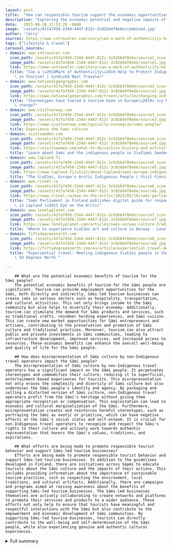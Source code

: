 ```yaml
---
layout: post
title:  "How can responsible tourism support the economic opportunities of the Sámi people while respecting their culture?"
description: "Exploring the economic potential and negative impacts of tourism on the Sámi people of northern Europe"
date:   2023-09-18 21:53:28 -0400
image: '/assets/41fa7456-234d-4447-812c-3c02b64f8e6e/combined.jpg'
author: 'larry'
sources: https://www.cntraveler.com/story/can-a-mark-of-authenticity-help-to-protect-indigenous-cultures-in-tourism https://www.nationalgeographic.com/travel/article/changing-indigneous-cultural-tourism-in-arctic-sapmi-region https://www.visitnorway.com/typically-norwegian/sami-people/ https://visitsweden.com/what-to-do/culture-history-and-art/culture/discover-swedens-traditional-sami-culture-and-way-life/ https://www.lapland.fi/visit/about-lapland/sami-europe-indigenous-people/ https://www.rcinet.ca/eye-on-the-arctic/2022/05/19/sami-parliament-in-finland-publishes-digital-guide-for-responsible-tourism-in-lapland/ https://www.lonelyplanet.com/articles/sami-norway-culture-traditions https://fiftydegreesnorth.com/eu/article/experiential-travel-meeting-sami-people-in-the-nordics
tags: ["lifestyle & travel"]
carousel_sources:
- domain: www.cntraveler.com
  icon_path: /assets/41fa7456-234d-4447-812c-3c02b64f8e6e/source1_icon.jpg
  image_path: /assets/41fa7456-234d-4447-812c-3c02b64f8e6e/source1.jpg
  link: https://www.cntraveler.com/story/can-a-mark-of-authenticity-help-to-protect-indigenous-cultures-in-tourism
  title: "Can a \u2018Mark of Authenticity\u2019 Help to Protect Indigenous Cultures\
    \ in Tourism? | Cond\xE9 Nast Traveler"
- domain: www.nationalgeographic.com
  icon_path: /assets/41fa7456-234d-4447-812c-3c02b64f8e6e/source2_icon.jpg
  image_path: /assets/41fa7456-234d-4447-812c-3c02b64f8e6e/source2.jpg
  link: https://www.nationalgeographic.com/travel/article/changing-indigneous-cultural-tourism-in-arctic-sapmi-region
  title: "Stereotypes have fueled a tourism boom in Europe\u2019s icy North. Can things\
    \ change?"
- domain: www.visitnorway.com
  icon_path: /assets/41fa7456-234d-4447-812c-3c02b64f8e6e/source3_icon.jpg
  image_path: /assets/41fa7456-234d-4447-812c-3c02b64f8e6e/source3.jpg
  link: https://www.visitnorway.com/typically-norwegian/sami-people/
  title: Experience the Sami culture
- domain: visitsweden.com
  icon_path: /assets/41fa7456-234d-4447-812c-3c02b64f8e6e/source4_icon.jpg
  image_path: /assets/41fa7456-234d-4447-812c-3c02b64f8e6e/source4.jpg
  link: https://visitsweden.com/what-to-do/culture-history-and-art/culture/discover-swedens-traditional-sami-culture-and-way-life/
  title: "Learn about Sami and the indigenous people in S\xE1pmi Sweden | Visit Sweden"
- domain: www.lapland.fi
  icon_path: /assets/41fa7456-234d-4447-812c-3c02b64f8e6e/source5_icon.jpg
  image_path: /assets/41fa7456-234d-4447-812c-3c02b64f8e6e/source5.jpg
  link: https://www.lapland.fi/visit/about-lapland/sami-europe-indigenous-people/
  title: "The S\xE1mi, Europe's Arctic Indigenous People | Visit Finnish Lapland"
- domain: www.rcinet.ca
  icon_path: /assets/41fa7456-234d-4447-812c-3c02b64f8e6e/source6_icon.jpg
  image_path: /assets/41fa7456-234d-4447-812c-3c02b64f8e6e/source6.jpg
  link: https://www.rcinet.ca/eye-on-the-arctic/2022/05/19/sami-parliament-in-finland-publishes-digital-guide-for-responsible-tourism-in-lapland/
  title: "Sami Parliament in Finland publishes digital guide for responsible tourism\
    \ in Lapland \u2013 Eye on the Arctic"
- domain: www.lonelyplanet.com
  icon_path: /assets/41fa7456-234d-4447-812c-3c02b64f8e6e/source7_icon.jpg
  image_path: /assets/41fa7456-234d-4447-812c-3c02b64f8e6e/source7.jpg
  link: https://www.lonelyplanet.com/articles/sami-norway-culture-traditions
  title: "Where to experience S\xE1mi art and culture in Norway - Lonely Planet"
- domain: fiftydegreesnorth.com
  icon_path: /assets/41fa7456-234d-4447-812c-3c02b64f8e6e/source8_icon.jpg
  image_path: /assets/41fa7456-234d-4447-812c-3c02b64f8e6e/source8.jpg
  link: https://fiftydegreesnorth.com/eu/article/experiential-travel-meeting-sami-people-in-the-nordics
  title: "Experiential travel: Meeting indigenous S\xE1mi people in the Nordics |\
    \ 50 Degrees North "

---
```


        ## What are the potential economic benefits of tourism for the Sámi people?
        The potential economic benefits of tourism for the Sámi people are significant. Tourism can provide employment opportunities for the Sámi, both directly and indirectly. Sámi-led tourism businesses can create jobs in various sectors such as hospitality, transportation, and cultural activities. This not only brings income to the Sámi community but also helps to diversify their economy. Additionally, tourism can stimulate the demand for Sámi products and services, such as traditional crafts, reindeer herding experiences, and Sámi cuisine. This can create new market opportunities for Sámi entrepreneurs and artisans, contributing to the preservation and promotion of Sámi culture and traditional practices. Moreover, tourism can also attract public and private investments in Sámi communities, leading to infrastructure development, improved services, and increased access to resources. These economic benefits can enhance the overall well-being and quality of life for the Sámi people.

        ## How does misrepresentation of Sámi culture by non-Indigenous travel operators impact the Sámi people?
        The misrepresentation of Sámi culture by non-Indigenous travel operators has a significant impact on the Sámi people. It perpetuates stereotypes and commodifies their culture, reducing it to superficial, entertainment-based experiences for tourists. This misrepresentation not only erases the complexity and diversity of Sámi culture but also undermines the Sámi people's identity and agency. By packaging and selling a distorted version of Sámi culture, non-Indigenous travel operators profit from the Sámi's heritage without giving them appropriate recognition or compensation. This exploitation can lead to economic and cultural marginalization of the Sámi. Furthermore, misrepresentation creates and reinforces harmful stereotypes, such as portraying the Sámi as exotic or primitive, which can have negative effects on the Sámi's social status and self-esteem. It is crucial for non-Indigenous travel operators to recognize and respect the Sámi's rights to their culture and actively work towards authentic representation that honors the Sámi's values, traditions, and aspirations.

        ## What efforts are being made to promote responsible tourist behavior and support Sámi-led tourism businesses?
        Efforts are being made to promote responsible tourist behavior and support Sámi-led tourism businesses. In addition to the guidelines developed in Finland, there are initiatives across Sápmi to educate tourists about the Sámi culture and the impacts of their actions. This includes providing information about the importance of sustainable tourism practices, such as respecting the environment, local traditions, and cultural artifacts. Additionally, there are campaigns and programs aimed at raising awareness about the benefits of supporting Sámi-led tourism businesses. The Sámi-led businesses themselves are actively collaborating to create networks and platforms to promote their services and products to a wider audience. These efforts not only help to ensure that tourists have meaningful and respectful interactions with the Sámi but also contribute to the empowerment and economic development of Sámi communities. By supporting Sámi-led tourism businesses, tourists can directly contribute to the well-being and self-determination of the Sámi people, while also experiencing genuine and authentic cultural experiences.
        


<details>
  <summary>Full summary</summary>
<p>The Sámi people of northern Europe have a complex relationship with tourism. On one hand, the growing numbers of visitors to Sápmi, the homeland of the Sámi people, have the potential to provide economic opportunities for the Sámi. However, there are concerns about the negative impacts of tourism on the Sámi, including issues of land use, misrepresentation of culture, and exploitation.</p>
<p>One of the main concerns is the impact of tourism on land use. As more tourists visit Sápmi, there is a risk of overdevelopment and harm to the local environment. This not only affects the natural beauty of the region but also disrupts the traditional activities of the Sámi, such as reindeer herding and fishing.</p>
<p>Another issue is the misrepresentation of Sámi culture by non-Indigenous travel operators. The Sámi people have a rich and unique cultural heritage, but it is often simplified and commodified for the tourist market. This not only perpetuates stereotypes but also fails to accurately represent the diversity and complexity of Sámi culture.</p>
<p>Despite these challenges, there are efforts being made to promote responsible tourist behavior and support Sámi-led tourism businesses. In Finland, guidelines have been developed for responsible tourist behavior towards the Sámi. These guidelines advise visitors to respect the Sámi and their culture, ask for permission before photographing, behave respectfully in the Sámi homeland, respect nature, and leave no traces.</p>
<p>In addition, a label has been developed in Finland to recognize and promote Sámi-led tourism businesses. This label helps tourists identify businesses that are owned and operated by the Sámi, ensuring that their tourism dollars directly benefit the local community.</p>
<p>In Norway, there are also opportunities to experience Sámi culture and support Sámi-led tourism. From Finnmark to Trøndelag, tourists can try dog sledding, camp in a traditional lavvo, sample traditional Sami cuisine, spend a day with a reindeer herder family, and witness the annual reindeer migration. There are also festivals, museums, and cultural events that offer insights into Sámi history and traditions.</p>
<p>Similarly, in Sweden, tourists can explore Sámi culture through small-scale companies that offer immersive experiences. From traditional handicrafts to reindeer herding, there are opportunities to learn about Sámi livelihoods and traditions in a respectful and authentic way.</p>
<p>Overall, while tourism has the potential to bring economic benefits to the Sámi people, it also presents challenges and risks. Responsible tourism that respects the Sámi and their culture, supports Sámi-led businesses, and promotes sustainable practices is crucial for ensuring a positive and meaningful impact on the Sámi communities and their way of life. Meeting indigenous Sámi people in Norway, Sweden, and Finland is at the heart of meaningful, authentic, and experience-rich travel.</p>
</details>
